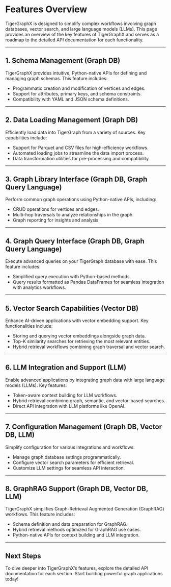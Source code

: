 # Features Overview

TigerGraphX is designed to simplify complex workflows involving graph databases, vector search, and large language models (LLMs). This page provides an overview of the key features of TigerGraphX and serves as a roadmap to the detailed API documentation for each functionality.

---

## 1. Schema Management (Graph DB)

TigerGraphX provides intuitive, Python-native APIs for defining and managing graph schemas. This feature includes:

- Programmatic creation and modification of vertices and edges.
- Support for attributes, primary keys, and schema constraints.
- Compatibility with YAML and JSON schema definitions.

<!-- [Learn more about Schema Management](schema_management.md) -->

---

## 2. Data Loading Management (Graph DB)

Efficiently load data into TigerGraph from a variety of sources. Key capabilities include:

- Support for Parquet and CSV files for high-efficiency workflows.
- Automated loading jobs to streamline the data import process.
- Data transformation utilities for pre-processing and compatibility.

<!-- [Learn more about Data Loading Management](data_loading.md) -->

---

## 3. Graph Library Interface (Graph DB, Graph Query Language)

Perform common graph operations using Python-native APIs, including:

- CRUD operations for vertices and edges.
- Multi-hop traversals to analyze relationships in the graph.
- Graph reporting for insights and analysis.

<!-- [Learn more about the Graph Library Interface](graph_library.md) -->

---

## 4. Graph Query Interface (Graph DB, Graph Query Language)

Execute advanced queries on your TigerGraph database with ease. This feature includes:

- Simplified query execution with Python-based methods.
- Query results formatted as Pandas DataFrames for seamless integration with analytics workflows.

<!-- [Learn more about the Graph Query Interface](graph_query.md) -->

---

## 5. Vector Search Capabilities (Vector DB)

Enhance AI-driven applications with vector embedding support. Key functionalities include:

- Storing and querying vector embeddings alongside graph data.
- Top-K similarity searches for retrieving the most relevant entities.
- Hybrid retrieval workflows combining graph traversal and vector search.

<!-- [Learn more about Vector Search Capabilities](vector_search.md) -->

---

## 6. LLM Integration and Support (LLM)

Enable advanced applications by integrating graph data with large language models (LLMs). Key features:

- Token-aware context building for LLM workflows.
- Hybrid retrieval combining graph, semantic, and vector-based searches.
- Direct API integration with LLM platforms like OpenAI.

<!-- [Learn more about LLM Integration and Support](llm_integration.md) -->

---

## 7. Configuration Management (Graph DB, Vector DB, LLM)

Simplify configuration for various integrations and workflows:

- Manage graph database settings programmatically.
- Configure vector search parameters for efficient retrieval.
- Customize LLM settings for seamless API interaction.

<!-- [Learn more about Configuration Management](config_management.md) -->

---

## 8. GraphRAG Support (Graph DB, Vector DB, LLM)

TigerGraphX simplifies Graph-Retrieval Augmented Generation (GraphRAG) workflows. This feature includes:

- Schema definition and data preparation for GraphRAG.
- Hybrid retrieval methods optimized for GraphRAG use cases.
- Python-native APIs for context building and LLM integration.

<!-- [Learn more about GraphRAG Support](graphrag_support.md) -->

---

## Next Steps

To dive deeper into TigerGraphX’s features, explore the detailed API documentation for each section. Start building powerful graph applications today!
